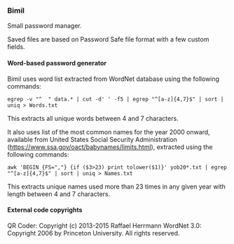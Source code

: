### Bimil ###

Small password manager.

Saved files are based on Password Safe file format with a few custom fields.



#### Word-based password generator ####

Bimil uses word list extracted from WordNet database using the following
commands:

    egrep -v "^  " data.* | cut -d' ' -f5 | egrep "^[a-z]{4,7}$" | sort | uniq > Words.txt

This extracts all unique words between 4 and 7 characters.


It also uses list of the most common names for the year 2000 onward, available
from United States Social Security Administration
(https://www.ssa.gov/oact/babynames/limits.html), extracted using the following
commands:

    awk 'BEGIN {FS=","} {if ($3>23) print tolower($1)}' yob20*.txt | egrep "^[a-z]{4,7}$" | sort | uniq > Names.txt

This extracts unique names used more than 23 times in any given year with length
between 4 and 7 characters.

    

#### External code copyrights ####

QR Coder: Copyright (c) 2013-2015 Raffael Herrmann
WordNet 3.0: Copyright 2006 by Princeton University. All rights reserved.
